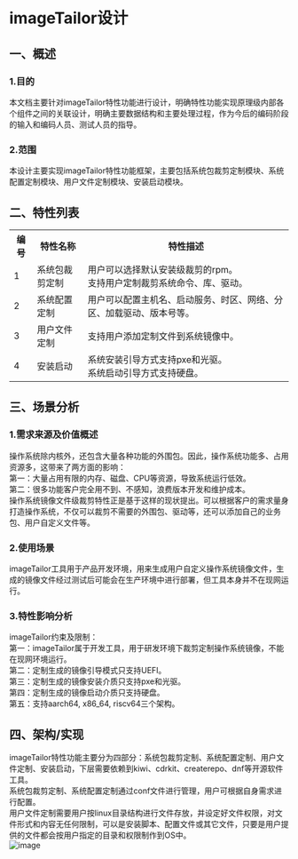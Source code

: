 # imageTailor设计

## 一、概述

### 1.目的

本文档主要针对imageTailor特性功能进行设计，明确特性功能实现原理级内部各个组件之间的关联设计，明确主要数据结构和主要处理过程，作为今后的编码阶段的输入和编码人员、测试人员的指导。

### 2.范围

本设计主要实现imageTailor特性功能框架，主要包括系统包裁剪定制模块、系统配置定制模块、用户文件定制模块、安装启动模块。

## 二、特性列表

<table>
<tr>
    <th>编号</th>
    <th>特性名称</th>
    <th>特性描述</th>
</tr>
<tr>
    <td>1</td>
    <td>系统包裁剪定制</td>
    <td>用户可以选择默认安装级裁剪的rpm。<br>支持用户定制裁剪系统命令、库、驱动。</td>
</tr>
<tr>
    <td>2</td>
    <td>系统配置定制</td>
    <td>用户可以配置主机名、启动服务、时区、网络、分区、加载驱动、版本号等。</td>
</tr>
<tr>
    <td>3</td>
    <td>用户文件定制</td>
    <td>支持用户添加定制文件到系统镜像中。</td>
</tr>
<tr>
    <td>4</td>
    <td>安装启动</td>
    <td>系统安装引导方式支持pxe和光驱。<br>系统启动引导方式支持硬盘。</td>
</tr>
</table>

## 三、场景分析

### 1.需求来源及价值概述

操作系统除内核外，还包含大量各种功能的外围包。因此，操作系统功能多、占用资源多，这带来了两方面的影响：<br>
第一：大量占用有限的内存、磁盘、CPU等资源，导致系统运行低效。<br>
第二：很多功能客户完全用不到、不感知，浪费版本开发和维护成本。<br>
操作系统镜像文件级裁剪特性正是基于这样的现状提出。可以根据客户的需求量身打造操作系统，不仅可以裁剪不需要的外围包、驱动等，还可以添加自己的业务包、用户自定义文件等。

### 2.使用场景

imageTailor工具用于产品开发环境，用来生成用户自定义操作系统镜像文件，生成的镜像文件经过测试后可能会在生产环境中进行部署，但工具本身并不在现网运行。

### 3.特性影响分析
imageTailor约束及限制：<br>
第一：imageTailor属于开发工具，用于研发环境下裁剪定制操作系统镜像，不能在现网环境运行。<br>
第二：定制生成的镜像引导模式只支持UEFI。<br>
第三：定制生成的镜像安装介质只支持pxe和光驱。<br>
第四：定制生成的镜像启动介质只支持硬盘。<br>
第五：支持aarch64, x86_64, riscv64三个架构。

## 四、架构/实现

imageTailor特性功能主要分为四部分：系统包裁剪定制、系统配置定制、用户文件定制、安装启动，下层需要依赖到kiwi、cdrkit、createrepo、dnf等开源软件工具。<br>
系统包裁剪定制、系统配置定制通过conf文件进行管理，用户可根据自身需求进行配置。<br>
用户文件定制需要用户按linux目录结构进行文件存放，并设定好文件权限，对文件形式和内容无任何限制，可以是安装脚本、配置文件或其它文件，只要是用户提供的文件都会按用户指定的目录和权限制作到OS中。<br>
![image](figures/imageTailor_arch.jpg)
